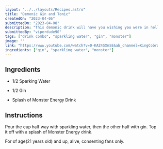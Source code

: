 ```yaml
---
layout: "../../layouts/Recipes.astro"
title: "Demonic Gin and Tonic"
createdOn: "2023-04-06"
submittedOn: "2023-04-08"
description: "This demonic drink will have you wishing you were in hell."
submittedBy: "viperdude90"
tags: ["drink combo", "sparkling water", "gin", "monster"]
image: ""
link: "https://www.youtube.com/watch?v=0-KAZ4SXmSE&ab_channel=KingCobraJFS"
ingredients: ["gin", "sparkling water", "monster"]
---
```


## Ingredients

- 1/2 Sparking Water

- 1/2 Gin

- Splash of Monster Energy Drink

## Instructions

Pour the cup half way with sparkling water, then the other half with gin. Top it off with a splash of Monster Energy drink.

For of age(21 years old) and up, alive, consenting fans only.
